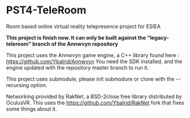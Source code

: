# PST4-TeleRoom
Room based online virtual reality telepresence project for ESIEA

**This project is finish now. It can only be built against the "legacy-teleroom" branch of the Annwvyn repository**

This project uses the Annwvyn game engine, a C++ library found here : https://github.com/Ybalrid/Annwvyn
You need the SDK installed, and the engine updated with the repository master branch to run it.

This project uses submodule, please init submodure or clone with the --recursing option.

Networking provided by RakNet, a BSD-2close free library distributed by OculusVR. This uses the https://github.com/Ybalrid/RakNet fork that fixes some things about it. 

